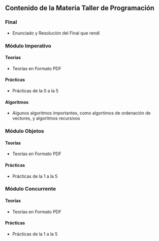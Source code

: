 ## **Contenido de la Materia Taller de Programación**

### **Final**
- Enunciado y Resolución del Final que rendí

### **Módulo Imperativo**
#### **Teorías**
- Teorías en Formato PDF
#### **Prácticas**
- Prácticas de la 0 a la 5
#### **Algoritmos**
- Algunos algoritmos importantes, como algortimos de ordenación de vectores, y algoritmos recursivos

### **Módulo Objetos**
#### **Teorías**
- Teorías en Formato PDF
#### **Prácticas**
- Prácticas de la 1 a la 5

### **Módulo Concurrente**
#### **Teorías**
- Teorías en Formato PDF
#### **Prácticas**
- Prácticas de la 1 a la 5
